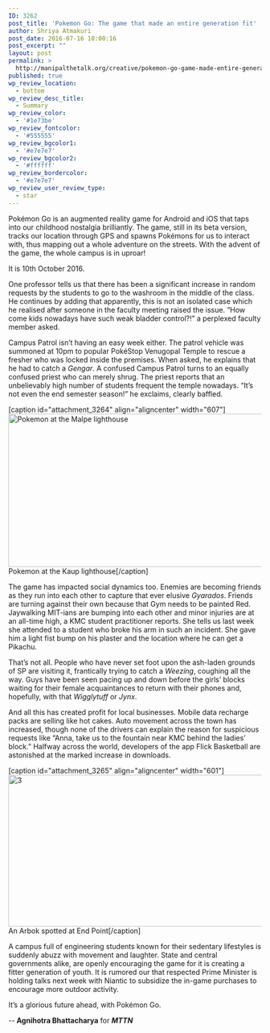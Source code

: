 ```yaml
---
ID: 3262
post_title: 'Pokemon Go: The game that made an entire generation fit'
author: Shriya Atmakuri
post_date: 2016-07-16 10:00:16
post_excerpt: ""
layout: post
permalink: >
  http://manipalthetalk.org/creative/pokemon-go-game-made-entire-generation-fit/
published: true
wp_review_location:
  - bottom
wp_review_desc_title:
  - Summary
wp_review_color:
  - '#1e73be'
wp_review_fontcolor:
  - '#555555'
wp_review_bgcolor1:
  - '#e7e7e7'
wp_review_bgcolor2:
  - '#ffffff'
wp_review_bordercolor:
  - '#e7e7e7'
wp_review_user_review_type:
  - star
---
```

Pokémon Go is an augmented reality game for Android and iOS that taps into our childhood nostalgia brilliantly. The game, still in its beta version, tracks our location through GPS and spawns Pokémons for us to interact with, thus mapping out a whole adventure on the streets. With the advent of the game, the whole campus is in uproar!

It is 10th October 2016.

One professor tells us that there has been a significant increase in random requests by the students to go to the washroom in the middle of the class. He continues by adding that apparently, this is not an isolated case which he realised after someone in the faculty meeting raised the issue. “How come kids nowadays have such weak bladder control?!” a perplexed faculty member asked.

Campus Patrol isn’t having an easy week either. The patrol vehicle was summoned at 10pm to popular PokéStop Venugopal Temple to rescue a fresher who was locked inside the premises. When asked, he explains that he had to catch a <em>Gengar</em>. A confused Campus Patrol turns to an equally confused priest who can merely shrug. The priest reports that an unbelievably high number of students frequent the temple nowadays. “It’s not even the end semester season!” he exclaims, clearly baffled.

[caption id="attachment_3264" align="aligncenter" width="607"]<a href="http://manipalthetalk.net/wp-content/uploads/2016/07/2.png" xlink="href"><img class=" wp-image-3264" src="http://manipalthetalk.net/wp-content/uploads/2016/07/2.png" alt="Pokemon at the Malpe lighthouse" width="607" height="304" /></a> Pokemon at the Kaup lighthouse[/caption]

The game has impacted social dynamics too. Enemies are becoming friends as they run into each other to capture that ever elusive <em>Gyarados</em>. Friends are turning against their own because that Gym needs to be painted Red. Jaywalking MIT-ians are bumping into each other and minor injuries are at an all-time high, a KMC student practitioner reports. She tells us last week she attended to a student who broke his arm in such an incident. She gave him a light fist bump on his plaster and the location where he can get a Pikachu.

That’s not all. People who have never set foot upon the ash-laden grounds of SP are visiting it, frantically trying to catch a <em>Weezing</em>, coughing all the way. Guys have been seen pacing up and down before the girls’ blocks waiting for their female acquaintances to return with their phones and, hopefully, with that <em>Wigglytuff</em> or <em>Jynx</em>.

And all this has created profit for local businesses. Mobile data recharge packs are selling like hot cakes. Auto movement across the town has increased, though none of the drivers can explain the reason for suspicious requests like “Anna, take us to the fountain near KMC behind the ladies’ block.” Halfway across the world, developers of the app Flick Basketball are astonished at the marked increase in downloads.

[caption id="attachment_3265" align="aligncenter" width="601"]<a href="http://manipalthetalk.net/wp-content/uploads/2016/07/3.png" xlink="href"><img class="wp-image-3265" src="http://manipalthetalk.net/wp-content/uploads/2016/07/3.png" alt="3" width="601" height="301" /></a> An Arbok spotted at End Point[/caption]

A campus full of engineering students known for their sedentary lifestyles is suddenly abuzz with movement and laughter. State and central governments alike, are openly encouraging the game for it is creating a fitter generation of youth. It is rumored our that respected Prime Minister is holding talks next week with Niantic to subsidize the in-game purchases to encourage more outdoor activity.

It’s a glorious future ahead, with Pokémon Go.

--<strong> Agnihotra Bhattacharya</strong> for <em><strong>MTTN</strong></em>